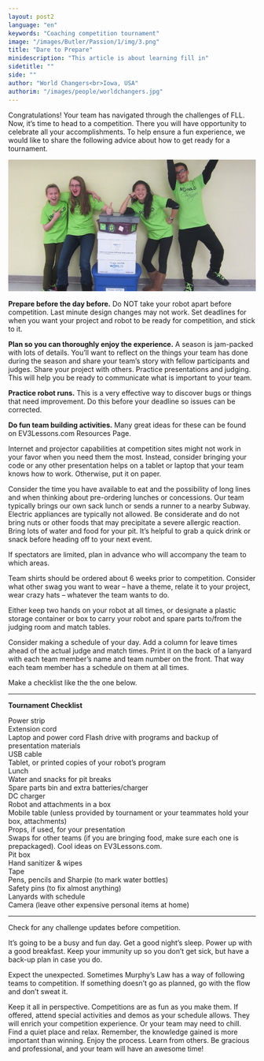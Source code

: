 ```yaml
---
layout: post2
language: "en"
keywords: "Coaching competition tournament"
image: "/images/Butler/Passion/1/img/3.png"
title: "Dare to Prepare"
minidescription: "This article is about learning fill in"
sidetitle: ""
side: ""
author: "World Changers<br>Iowa, USA"
authorim: "/images/people/worldchangers.jpg"
---
```


Congratulations! Your team has navigated through the challenges of FLL. Now, it’s time to head to a competition. There you will have opportunity to celebrate all your accomplishments. To help ensure a fun experience, we would like to share the following advice about how to get ready for a tournament.

![](/images/coachcorner/Worldchangers.jpg)


<b>Prepare before the day before.</b> Do NOT take your robot apart before competition. Last minute design changes may not work. Set deadlines for when you want your project and robot to be ready for competition, and stick to it.

<b>Plan so you can thoroughly enjoy the experience.</b> A season is jam-packed with lots of details. You’ll want to reflect on the things your team has done during the season and share your team’s story with fellow participants and judges. Share your project with others. Practice presentations and judging. This will help you be ready to communicate what is important to your team. 

<b>Practice robot runs.</b> This is a very effective way to discover bugs or things that need improvement. Do this before your deadline so issues can be corrected.

<b>Do fun team building activities.</b> Many great ideas for these can be found on EV3Lessons.com Resources Page.

Internet and projector capabilities at competition sites might not work in your favor when you need them the most. Instead, consider bringing your code or any other presentation helps on a tablet or laptop that your team knows how to work. Otherwise, put it on paper.

Consider the time you have available to eat and the possibility of long lines and when thinking about pre-ordering lunches or concessions. Our team typically brings our own sack lunch or sends a runner to a nearby Subway. Electric appliances are typically not allowed. Be considerate and do not bring nuts or other foods that may precipitate a severe allergic reaction.  Bring lots of water and food for your pit. It’s helpful to grab a quick drink or snack before heading off to your next event. 

If spectators are limited, plan in advance who will accompany the team to which areas.

Team shirts should be ordered about 6 weeks prior to competition. Consider what other swag you want to wear – have a theme, relate it to your project, wear crazy hats – whatever the team wants to do. 

Either keep two hands on your robot at all times, or designate a plastic storage container or box to carry your robot and spare parts to/from the judging room and match tables.

Consider making a schedule of your day. Add a column for leave times ahead of the actual judge and match times. Print it on the back of a lanyard with each team member’s name and team number on the front. That way each team member has a schedule on them at all times. 

Make a checklist like the the one below.

---
**Tournament Checklist**

Power strip<br>
Extension cord<br>
Laptop and power cord Flash drive with programs and backup of presentation materials<br>
USB cable<br>
Tablet, or printed copies of your robot’s program<br>
Lunch<br>
Water and snacks for pit breaks<br>
Spare parts bin and extra batteries/charger<br>
DC charger<br>
Robot and attachments in a box<br>
Mobile table (unless provided by tournament or your teammates hold your box, attachments)<br>
Props, if used, for your presentation<br>
Swaps for other teams (if you are bringing food, make sure each one is prepackaged).  Cool ideas on EV3Lessons.com.<br>
Pit box<br>
Hand sanitizer & wipes<br>
Tape<br>
Pens, pencils and Sharpie (to mark water bottles)<br>
Safety pins (to fix almost anything)<br>
Lanyards with schedule<br>
Camera (leave other expensive personal items at home)
___


Check for any challenge updates before competition. 

It’s going to be a busy and fun day. Get a good night’s sleep. Power up with a good breakfast. Keep your immunity up so you don’t get sick, but have a back-up plan in case you do. 

Expect the unexpected. Sometimes Murphy’s Law has a way of following teams to competition. If something doesn’t go as planned, go with the flow and don’t sweat it.

Keep it all in perspective. Competitions are as fun as you make them. If offered, attend special activities and demos as your schedule allows. They will enrich your competition experience. Or your team may need to chill. Find a quiet place and relax. Remember, the knowledge gained is more important than winning. Enjoy the process. Learn from others. Be gracious and professional, and your team will have an awesome time!



